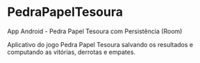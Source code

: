 # PedraPapelTesoura
App Android - Pedra Papel Tesoura com Persistência (Room)

Aplicativo do jogo Pedra Papel Tesoura salvando os resultados e computando as vitórias, derrotas e empates.
